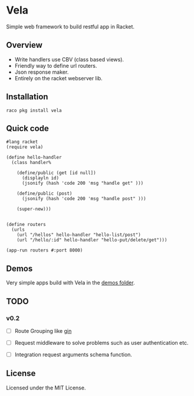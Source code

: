 Vela
========

Simple web framework to build restful app in Racket. 

Overview
------------
- Write handlers use CBV (class based views).
- Friendly way to define url routers.
- Json response maker.
- Entirely on the racket webserver lib.


Installation
------------

`raco pkg install vela`

Quick code 
-----------

```racket
#lang racket
(require vela)

(define hello-handler
  (class handler%

    (define/public (get [id null])
      (displayln id)
      (jsonify (hash 'code 200 'msg "handle get" )))

    (define/public (post)
      (jsonify (hash 'code 200 'msg "handle post" )))

    (super-new)))


(define routers
  (urls
    (url "/hellos" hello-handler "hello-list/post")
    (url "/hello/:id" hello-handler "hello-put/delete/get")))

(app-run routers #:port 8000)

```

Demos
----------
Very simple apps build with Vela in the [demos folder](https://github.com/nuty/vela/tree/master/demos).


TODO
----

### v0.2

- [ ] Route Grouping like [gin](https://github.com/gin-gonic/gin)
- [ ] Request middleware to solve problems such as user authentication etc.
- [ ] Integration request arguments schema function.


License
-------
Licensed under the MIT License.